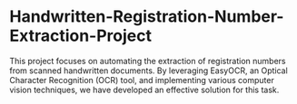 # Handwritten-Registration-Number-Extraction-Project
This project focuses on automating the extraction of registration numbers from scanned handwritten documents. By leveraging EasyOCR, an Optical Character Recognition (OCR) tool, and implementing various computer vision techniques, we have developed an effective solution for this task.
